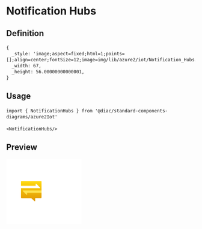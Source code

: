 # Notification Hubs

## Definition

```
{
  _style: 'image;aspect=fixed;html=1;points=[];align=center;fontSize=12;image=img/lib/azure2/iot/Notification_Hubs.svg;strokeColor=none;',
  _width: 67,
  _height: 56.00000000000001,
}
```

## Usage

```
import { NotificationHubs } from '@diac/standard-components-diagrams/azure2Iot'

<NotificationHubs/>
```

## Preview

<img src="./notification-hubs.png" width="200"/>

